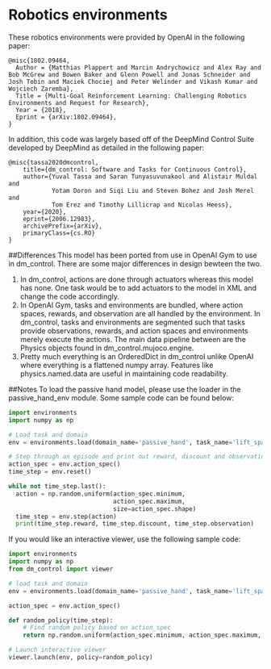 # Robotics environments

These robotics environments were provided by OpenAI in the following paper:

```
@misc{1802.09464,
  Author = {Matthias Plappert and Marcin Andrychowicz and Alex Ray and Bob McGrew and Bowen Baker and Glenn Powell and Jonas Schneider and Josh Tobin and Maciek Chociej and Peter Welinder and Vikash Kumar and Wojciech Zaremba},
  Title = {Multi-Goal Reinforcement Learning: Challenging Robotics Environments and Request for Research},
  Year = {2018},
  Eprint = {arXiv:1802.09464},
}
```

In addition, this code was largely based off of the DeepMind Control Suite developed by DeepMind as detailed in the following paper:

```
@misc{tassa2020dmcontrol,
    title={dm_control: Software and Tasks for Continuous Control},
    author={Yuval Tassa and Saran Tunyasuvunakool and Alistair Muldal and
            Yotam Doron and Siqi Liu and Steven Bohez and Josh Merel and
            Tom Erez and Timothy Lillicrap and Nicolas Heess},
    year={2020},
    eprint={2006.12983},
    archivePrefix={arXiv},
    primaryClass={cs.RO}
}
```

##Differences
This model has been ported from use in OpenAI Gym to use in dm_control. There are some major differences in design bewteen the two.

1. In dm_control, actions are done through actuators whereas this model has none. One task would be to add actuators to the model in XML and change the code accordingly.
2. In OpenAI Gym, tasks and environments are bundled, where action spaces, rewards, and observation are all handled by the environment. In dm_control, tasks and environments are segmented such that tasks provide observations, rewards, and action spaces and environments merely execute the actions. The main data pipeline between are the Physics objects found in dm_control.mujoco.engine.
3. Pretty much everything is an OrderedDict in dm_control unlike OpenAI where everything is a flattened numpy array. Features like physics.named.data are useful in maintaining code readability. 

##Notes
To load the passive hand model, please use the loader in the passive_hand_env module. Some sample code can be found below:
```python
import environments
import numpy as np

# Load task and domain
env = environments.load(domain_name='passive_hand', task_name='lift_sparse')

# Step through an episode and print out reward, discount and observation.
action_spec = env.action_spec()
time_step = env.reset()

while not time_step.last():
  action = np.random.uniform(action_spec.minimum,
                             action_spec.maximum,
                             size=action_spec.shape)
  time_step = env.step(action)
  print(time_step.reward, time_step.discount, time_step.observation)
```
If you would like an interactive viewer, use the following sample code:
```python
import environments
import numpy as np
from dm_control import viewer

# load task and domain
env = environments.load(domain_name='passive_hand', task_name='lift_sparse')

action_spec = env.action_spec()

def random_policy(time_step):
    # Find random policy based on action_spec
    return np.random.uniform(action_spec.minimum, action_spec.maximum, size=action_spec.shape)

# Launch interactive viewer
viewer.launch(env, policy=random_policy)
```